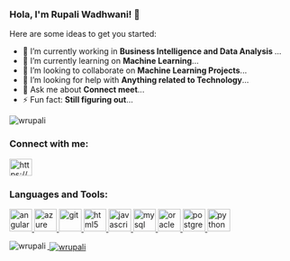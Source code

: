 ### Hola, I'm Rupali Wadhwani! 👋

Here are some ideas to get you started:

- 🔭 I’m currently working in <b>Business Intelligence and Data Analysis </b>...
- 🌱 I’m currently learning on <b>Machine Learning</b>...
- 👯 I’m looking to collaborate on <b>Machine Learning Projects</b>...
- 🤔 I’m looking for help with <b>Anything related to Technology</b>...
- 💬 Ask me about <b>Connect meet</b>...
- ⚡ Fun fact: <b>Still figuring out</b>...
<p align="left"> <img src="https://komarev.com/ghpvc/?username=wrupali&label=Profile%20views&color=0e75b6&style=flat" alt="wrupali" /> </p>

<h3 align="left">Connect with me:</h3>
<p align="left">
<a href="https://www.linkedin.com/in/rupaliwadhwani/" target="blank"><img align="center" src="https://cdn.jsdelivr.net/npm/simple-icons@3.0.1/icons/linkedin.svg" alt="https://www.linkedin.com/in/rupaliwadhwani/" height="30" width="40" /></a>
</p>

<h3 align="left">Languages and Tools:</h3>
<p align="left"><a href="https://angular.io" target="_blank"> <img src="https://devicons.github.io/devicon/devicon.git/icons/angularjs/angularjs-original.svg" alt="angularjs" width="40" height="40"/> </a> <a href="https://azure.microsoft.com/en-in/" target="_blank"> <img src="https://www.vectorlogo.zone/logos/microsoft_azure/microsoft_azure-icon.svg" alt="azure" width="40" height="40"/> </a><a href="https://git-scm.com/" target="_blank"> <img src="https://www.vectorlogo.zone/logos/git-scm/git-scm-icon.svg" alt="git" width="40" height="40"/> </a> <a href="https://www.w3.org/html/" target="_blank"> <img src="https://devicons.github.io/devicon/devicon.git/icons/html5/html5-original-wordmark.svg" alt="html5" width="40" height="40"/> </a> <a href="https://developer.mozilla.org/en-US/docs/Web/JavaScript" target="_blank"> <img src="https://devicons.github.io/devicon/devicon.git/icons/javascript/javascript-original.svg" alt="javascript" width="40" height="40"/> </a> <a href="https://www.mysql.com/" target="_blank"> <img src="https://devicons.github.io/devicon/devicon.git/icons/mysql/mysql-original-wordmark.svg" alt="mysql" width="40" height="40"/> </a><a href="https://www.oracle.com/" target="_blank"> <img src="https://devicons.github.io/devicon/devicon.git/icons/oracle/oracle-original.svg" alt="oracle" width="40" height="40"/> </a> <a href="https://www.postgresql.org" target="_blank"> <img src="https://devicons.github.io/devicon/devicon.git/icons/postgresql/postgresql-original-wordmark.svg" alt="postgresql" width="40" height="40"/> </a> <a href="https://www.python.org" target="_blank"> <img src="https://devicons.github.io/devicon/devicon.git/icons/python/python-original.svg" alt="python" width="40" height="40"/></p>

<p><img align="left" src="https://github-readme-stats.vercel.app/api/top-langs?username=wrupali&show_icons=true&locale=en&layout=compact" alt="wrupali" /></p>
<p>&nbsp;<img align="center" src="https://github-readme-stats.vercel.app/api?username=wrupali&show_icons=true&locale=en" alt="wrupali" /></p>
